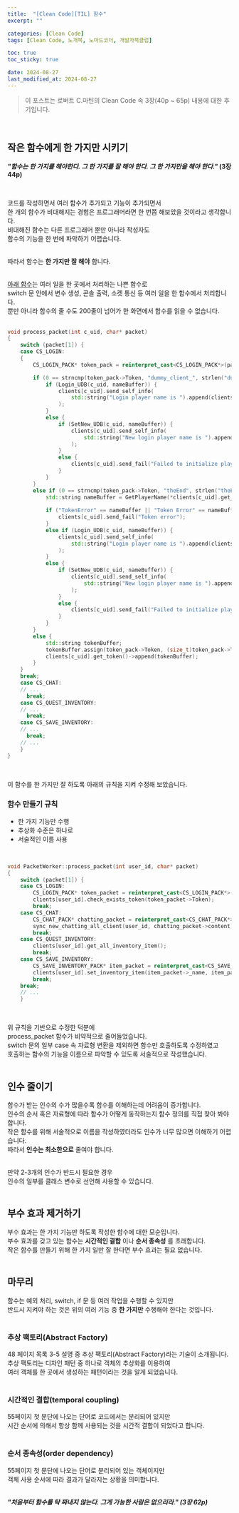 ```yaml
---
title:  "[Clean Code][TIL] 함수"
excerpt: ""

categories: [Clean Code]
tags: [Clean Code, 노개북, 노마드코더, 개발자북클럽]

toc: true
toc_sticky: true

date: 2024-08-27
last_modified_at: 2024-08-27
---
```


> 이 포스트는 로버트 C.마틴의 Clean Code 속 3장(40p ~ 65p) 내용에 대한 후기입니다.  

<br/>

## 작은 함수에게 한 가지만 시키기

**_"함수는 한 가지를 해야한다. 그 한 가지를 잘 해야 한다. 그 한 가지만을 해야 한다."_ (3장 44p)** 

<br/>

코드를 작성하면서 여러 함수가 추가되고 기능이 추가되면서  
한 개의 함수가 비대해지는 경험은 프로그래머라면 한 번쯤 해보았을 것이라고 생각합니다.  
비대해진 함수는 다른 프로그래머 뿐만 아니라 작성자도  
함수의 기능을 한 번에 파악하기 어렵습니다.  
<br/>

따라서 함수는 **한 가지만 잘 해야** 합니다.  
<br/>

[아래 함수](https://github.com/Mgcllee/PokeHunter_LoginServer/blob/01ba833c692b78f291b38fd882e903025d16976b/IOCPServer/netModule.cpp#L244)는 여러 일을 한 곳에서 처리하는 나쁜 함수로  
switch 문 안에서 변수 생성, 콘솔 출력, 소켓 통신 등 여러 일을 한 함수에서 처리합니다.  
뿐만 아니라 함수의 줄 수도 200줄이 넘어가 한 화면에서 함수를 읽을 수 없습니다.  
<br/>

```cpp
void process_packet(int c_uid, char* packet)
{
	switch (packet[1]) {
	case CS_LOGIN:
	{
		CS_LOGIN_PACK* token_pack = reinterpret_cast<CS_LOGIN_PACK*>(packet);

		if (0 == strncmp(token_pack->Token, "dummy_client_", strlen("dummy_client_"))) {
			if (Login_UDB(c_uid, nameBuffer)) {
				clients[c_uid].send_self_info(
					std::string("Login player name is ").append(clients[c_uid].get_name()).c_str()
				);
			}
			else {
				if (SetNew_UDB(c_uid, nameBuffer)) {
					clients[c_uid].send_self_info(
						std::string("New login player name is ").append(clients[c_uid].get_name()).c_str()
					);
				}
				else {
					clients[c_uid].send_fail("Failed to initialize player");
				}
			}
		}
		else if (0 == strncmp(token_pack->Token, "theEnd", strlen("theEnd"))) {
			std::string nameBuffer = GetPlayerName(*clients[c_uid].get_token());
      
			if ("TokenError" == nameBuffer || "Token Error" == nameBuffer || "Empty" == nameBuffer) {
				clients[c_uid].send_fail("Token error");
			}
			else if (Login_UDB(c_uid, nameBuffer)) {
				clients[c_uid].send_self_info(
					std::string("Login player name is ").append(clients[c_uid].get_name()).c_str()
				);
			}
			else {
				if (SetNew_UDB(c_uid, nameBuffer)) {
					clients[c_uid].send_self_info(
						std::string("New login player name is ").append(clients[c_uid].get_name()).c_str()
					);
				}
				else {
					clients[c_uid].send_fail("Failed to initialize player");
				}
			}
		}
		else {
			std::string tokenBuffer;
			tokenBuffer.assign(token_pack->Token, (size_t)token_pack->Token_size);
			clients[c_uid].get_token()->append(tokenBuffer);
		}
 	}
	break;
	case CS_CHAT:
    // ...
	  break;
	case CS_QUEST_INVENTORY:
    // ...
	  break;
	case CS_SAVE_INVENTORY:
    // ...
	  break;
    // ...
	}
}
```

<br/>

이 함수를 한 가지만 잘 하도록 아래의 규칙을 지켜 수정해 보았습니다.  

### 함수 만들기 규칙  

* 한 가지 기능만 수행  
* 추상화 수준은 하나로  
* 서술적인 이름 사용  

<br/>

```cpp
void PacketWorker::process_packet(int user_id, char* packet)
{
	switch (packet[1]) {
	case CS_LOGIN:
		CS_LOGIN_PACK* token_packet = reinterpret_cast<CS_LOGIN_PACK*>(packet);
		clients[user_id].check_exists_token(token_packet->Token);
		break;
	case CS_CHAT:
		CS_CHAT_PACK* chatting_packet = reinterpret_cast<CS_CHAT_PACK*>(packet);
		sync_new_chatting_all_client(user_id, chatting_packet->content);
		break;
	case CS_QUEST_INVENTORY:
		clients[user_id].get_all_inventory_item();
		break;
	case CS_SAVE_INVENTORY:
		CS_SAVE_INVENTORY_PACK* item_packet = reinterpret_cast<CS_SAVE_INVENTORY_PACK*>(packet);
		clients[user_id].set_inventory_item(item_packet->_name, item_packet->_cnt);
		break;
	break;
    // ...
	}
```

<br/>

위 규칙을 기반으로 수정한 덕분에  
process_packet 함수가 비약적으로 줄어들었습니다.  
switch 문의 일부 case 속 자료형 변환을 제외하면 함수만 호출하도록 수정하였고  
호출하는 함수의 기능을 이름으로 파악할 수 있도록 서술적으로 작성했습니다.  
<br/>

## 인수 줄이기

함수가 받는 인수의 수가 많을수록 함수를 이해하는데 어려움이 증가합니다.  
인수의 순서 혹은 자료형에 따라 함수가 어떻게 동작하는지 함수 정의를 직접 찾아 봐야합니다.  
작은 함수를 위해 서술적으로 이름을 작성하였더라도 인수가 너무 많으면 이해하기 어렵습니다.  
따라서 **인수는 최소한으로** 줄여야 합니다.  
<br/>	

만약 2-3개의 인수가 반드시 필요한 경우  
인수의 일부를 클래스 변수로 선언해 사용할 수 있습니다.  
<br/>

## 부수 효과 제거하기

부수 효과는 한 가지 기능만 하도록 작성한 함수에 대한 모순입니다.  
부수 효과를 갖고 있는 함수는 **시간적인 결합** 이나 **순서 종속성** 를 초래합니다.  
작은 함수를 만들기 위해 한 가지 일만 잘 한다면 부수 효과는 필요 없습니다.  
<br/>

## 마무리

함수는 예외 처리, switch, if 문 등 여러 작업을 수행할 수 있지만  
반드시 지켜야 하는 것은 위의 여러 기능 중 **한 가지만** 수행해야 한다는 것입니다.  
<br/>

### 추상 팩토리(Abstract Factory)
48 페이지 목록 3-5 설명 중 추상 팩토리(Abstract Factory)라는 기술이 소개됩니다.  
추상 팩토리는 디자인 패턴 중 하나로 객체의 추상화를 이용하여  
여러 객체를 한 곳에서 생성하는 패턴이라는 것을 알게 되었습니다.  
<br/>

### 시간적인 결합(temporal coupling)

55페이지 첫 문단에 나오는 단어로 코드에서는 분리되어 있지만  
시간 순서에 의해서 항상 함께 사용되는 것을 시간적 결합이 되었다고 합니다.  
<br/>

### 순서 종속성(order dependency)

55페이지 첫 문단에 나오는 단어로 분리되어 있는 객체이지만  
객체 사용 순서에 따라 결과가 달라지는 상황을 의미합니다.  
<br/>

**_"처음부터 함수를 탁 짜내지 않는다. 그게 가능한 사람은 없으리라." (3장 62p)_**  
